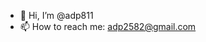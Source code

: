 - 👋 Hi, I’m @adp811
- 📫 How to reach me: adp2582@gmail.com

<!---
adp811/adp811 is a ✨ special ✨ repository because its `README.md` (this file) appears on your GitHub profile.
You can click the Preview link to take a look at your changes.
--->
